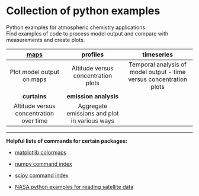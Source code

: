 # Collection of python examples
<!--
.. title: Python examples for atmospheric chemistry
.. date: 2020-03-26
.. tags: atmospheric chemistry python examples gallery
.. description: Based off the Unidata one-stop shop for Python in atmospheric science and meteorology
.. author: rrb
-->

Python examples for atmospheric chemistry applications.<br>
Find examples of code to process model output and compare with measurements and create plots.

|[**maps**](map_plotting.md) | **profiles** | **timeseries** |
|:-------------:|:-------------:|:-------------:|
|Plot model output on maps| Altitude versus concentration plots | Temporal analysis of model output - time versus concentration plots |
|**curtains**| **emission analysis** |   |
| Altitude versus concentration over time | Aggregate emissions and plot in various ways |  |

------------------------------
**Helpful lists of commands for certain packages:**

* [matplotlib colormaps](https://matplotlib.org/3.1.1/gallery/color/colormap_reference.html)

* [numpy command index](https://numpy.org/doc/stable/genindex.html)

* [scipy command index](https://docs.scipy.org/doc/scipy/reference/genindex.html)

* [NASA python examples for reading satellite data](https://hdfeos.org/zoo/index_openLaRC_Examples.php)


